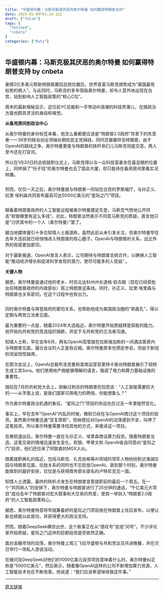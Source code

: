 ```yaml
---
title: "华盛顿内幕：马斯克极其厌恶的奥尔特曼 如何赢得特朗普支持"
date: 2025-02-09T01:24:12Z
draft: ["false"]
tags: [
  "fetched",
  "cnbeta"
]
categories: ["Duty"]
---
```

华盛顿内幕：马斯克极其厌恶的奥尔特曼 如何赢得特朗普支持 by cnbeta
------
<div style="margin-top:10px" class="content" id="artibody"><p>豪掷2亿多美元帮助特朗普赢回总统位置后，世界首富马斯克顺势成为“美国最有权势的商人”。与此同时，马斯克的多年宿敌奥尔特曼，却令人意外地出现在白宫，站到影响人工智能政策的“核心C位”。</p><div class="article-global"></div><p>周末的最新揭秘显示，<span style="">这位前YC总裁和一手带动AI浪潮的科技弄潮儿，在搞政治方面也颇具灵活的身段和嗅觉。</span></p><p><strong><span style="">从备用房间到政治中心</span></strong></p><p>从奥尔特曼的身份标签来看，他怎么看都更应该是“特朗普2.0政府”背景下的失意者——39岁的硅谷创业领袖长期给民主党捐钱，同时还屡屡抨击特朗普。由于OpenAI的路线之争，奥尔特曼更是与特朗普的铁杆哥们儿马斯克彻底交恶，两人至今还在打官司。</p><p>所以在1月20日的总统就职仪式上，马斯克得以与一众科技富豪坐在最显眼的位置上，<span style="">同样捐了“份子钱”的奥尔特曼也去了国会大厦，却只能待在备用房间里看实况转播。</span></p><p><img id="0" src="https://n.sinaimg.cn/spider20250208/177/w587h390/20250208/c4fc-33cd58921f56ccba403c2c942a8c558a.jpg" alt=""><br></p><p>然而，<span style="">仅仅一天之后，奥尔特曼就与特朗普一同站在白宫的罗斯福厅，与孙正义、拉里·埃利森共同宣布最高可达5000亿美元的“星际之门”项目。</span></p><p><img id="1" src="https://n.sinaimg.cn/spider20250208/265/w1139h726/20250208/e729-45f5f9f7b01b0878a0beb3edf2155ec4.jpg" alt=""><br></p><p>眼看着特朗普政府的人工智能议程被奥尔特曼捷足先登，马斯克气愤地公开抨击“软银哪里有这么多钱”。对此，特朗普淡然表示不同意马斯克的质疑，直言他只是“讨厌其中的一个人（奥尔特曼）”罢了。</p><p>据当地媒体援引十多位知情人士报道称，虽然此前从未引发关注，但奥尔特曼早在去年大选前就已经悄悄进入特朗普的核心圈子。OpenAI与特朗普的关系，远比外界的观感更加密切。</p><p>对于最新报道，OpenAI发言人表示，公司期待与特朗普总统合作，以确保人工智能“推动经济增长和促进科学发现的潜力，使尽可能多的人受益” 。</p><p><strong><span style="">关键人物</span></strong></p><p>据悉，<span style="">奥尔特曼是通过他的老乡、时任北达科州州长道格·伯古姆（现在已经获批出任特朗普政府的内政部长）搭上特朗普这条线。</span>同时，孙正义、拉里·埃里森与特朗普也关系密切，在这个过程中也有出力。</p><p><img id="2" src="https://n.sinaimg.cn/spider20250208/587/w829h558/20250208/9a22-f62567ec77ab0da91f610ff622bf57c4.jpg" alt=""><br></p><p>同时奥尔特曼与拜登政府的密切关系，也帮助他成为美国政治圈的“熟面孔”，得以定期与两党立法者见面。</p><p>最为重要的一点是，<span style="">随着2024年大选临近，奥尔特曼开始质疑拜登获胜的能力</span>。他开始向共和党的竞选组织捐款，并定于与共和党的立法者沟通。</p><p>知情人士称，<span style="">早在去年6月，两名OpenAI高管就在拉斯维加斯的一间酒店客房内与特朗普见面，撮合会议的人正是伯古姆</span>。奥尔特曼原本也预定参会，但由于新冠检测呈阳性缺席。</p><p>在那次会议上，OpenAI总裁布洛克曼和首席运营官莱特卡普向特朗普展示了视频生成工具Sora。他们使用地产商能够理解的语言，强调了电力和算力基础设施的重要性。</p><p>随后在7月的共和党大会上，刚躲过刺杀的特朗普侃侃而谈：“<span style="">人工智能需要巨大的——从字面上说，是我们国家可用电力的两倍，你能想象么？</span>”</p><p>作为奥尔特曼政治机遇的象征，“星际之门”项目的命运也在过去一年里陡然变化。</p><p>事实上，早在去年“OpenAI”内乱的时候，微软已经在与OpenAI商讨这个项目的投资。虽然奥尔特曼迅速“官复原职”，但纳德拉对OpenAI的动荡感到不安，叫停了这笔投资。所以奥尔特曼需要寻找其他的方式，来推进这一项目。</p><p>在微软退出后，奥尔特曼一直在与孙正义、埃里森商谈算力投资。随着特朗普当选，这笔交易的情绪迅速发生变化，软银、甲骨文和 OpenAI各自同意向“星际之门”投资，他们还拉来了阿联酋的MGX入伙。</p><p>随着就职典礼的临近，包括马斯克、扎克伯格等AI领域的领军人物纷纷到访海湖庄园与特朗普见面，拉拢关系的同时也不忘贬低OpenAI。直到那个时刻，奥尔特曼能做到的最好安排，仅仅是与获得商务部长提名的卢特尼克见一面。</p><p>知情人士透露，<span style="">最终的转折点发生在特朗普宣誓就职前的最后一个周五</span>。在一个“共同熟人”的安排下，奥尔特曼与特朗普进行了25分钟的通话，“千亿美元大项目”成功击中了特朗普对宏大叙事和大交易的热爱，使其一举跃入“特朗普2.0政府”的人工智能政策核心。</p><p>据悉，<span style="">奥尔特曼特意将早就筹备好的星际之门项目放在特朗普上任后宣布，以便让新总统能以此居功，并获得更大的政治支持。</span></p><p>然而，随着DeepSeek横空出世，这个故事正在从“感叹号”变成“问号”。不少评论家开始质疑，星际之门这样的巨额投资是否依然正确。</p><p>面对金融市场的动荡，奥尔特曼上周三飞往华盛顿与共和党议员共进晚餐，并在次日举行一场私人游说活动。</p><p>在被问及DeepSeek对他们的1000亿美元投资项目意味着什么时，奥尔特曼纠正称是“5000亿美元”，然后表示，<span style="">随着像OpenAI这样的公司不断增加算力资源，人工智能技术也在不断改善</span>。他说道：“<span style="">我们应该希望继续做这件事。</span>”</p></div>  
<hr>
<a href="https://m.cnbeta.com.tw/wap/view/1477170.htm",target="_blank" rel="noopener noreferrer">原文链接</a>

